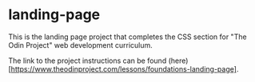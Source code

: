 # landing-page
This is the landing page project that completes the CSS section for "The Odin Project" web development curriculum.

The link to the project instructions can be found (here)[https://www.theodinproject.com/lessons/foundations-landing-page].
